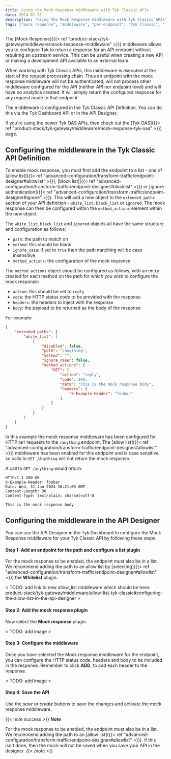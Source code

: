 ```yaml
---
title: Using the Mock Response middleware with Tyk Classic APIs
date: 2024-01-31
description: "Using the Mock Response middleware with Tyk Classic APIs"
tags: ["mock response", "middleware", "per-endpoint", "Tyk Classic", "Tyk Classic API"]
---
```


The [Mock Response]({{< ref "product-stack/tyk-gateway/middleware/mock-response-middleware" >}}) middleware allows you to configure Tyk to return a response for an API endpoint without requiring an upstream service. This can be useful when creating a new API or making a development API available to an external team.

When working with Tyk Classic APIs, this middleware is executed at the start of the request processing chain. Thus an endpoint with the mock response middleware will not be authenticated, will not process other middleware configured for the API (neither API nor endpoint level) and will have no analytics created.  It will simply return the configured response for any request made to that endpoint.

The middleware is configured in the Tyk Classic API Definition. You can do this via the Tyk Dashboard API or in the API Designer.

If you're using the newer Tyk OAS APIs, then check out the [Tyk OAS]({{< ref "product-stack/tyk-gateway/middleware/mock-response-tyk-oas" >}}) page.

## Configuring the middleware in the Tyk Classic API Definition
To enable mock response, you must first add the endpoint to a list - one of [allow list]({{< ref "advanced-configuration/transform-traffic/endpoint-designer#allowlist" >}}), [block list]({{< ref "advanced-configuration/transform-traffic/endpoint-designer#blocklist" >}}) or [ignore authentication]({{< ref "advanced-configuration/transform-traffic/endpoint-designer#ignore" >}}). This will add a new object to the `extended_paths` section of your API definition - `white_list`, `black_list` or `ignored`. The mock response can then be configured within the `method_actions` element within the new object.

The `white_list`, `black_list` and `ignored` objects all have the same structure and configuration as follows:
 - `path`: the path to match on
 - `method`: this should be blank
 - `ignore_case`: if set to `true` then the path matching will be case insensitive
 - `method_actions`: the configuration of the mock response

The `method_actions` object should be configured as follows, with an entry created for each method on the path for which you wish to configure the mock response:
 - `action`: this should be set to `reply`
 - `code`: the HTTP status code to be provided with the response
 - `headers`: the headers to inject with the response
 - `body`: the payload to be returned as the body of the response

For example:
```.json  {linenos=true, linenostart=1}
{
    "extended_paths": {
        "white_list": [
            {
                "disabled": false,
                "path": "/anything",
                "method": "",
                "ignore_case": false,
                "method_actions": {
                    "GET": {
                        "action": "reply",
                        "code": 200,
                        "data": "This is the mock response body",
                        "headers": {
                            "X-Example-Header": "foobar"
                        }
                    }          
                }
            }
        ]
    }
}
```

In this example the mock response middleware has been configured for HTTP `GET` requests to the `/anything` endpoint. The [allow list]({{< ref "advanced-configuration/transform-traffic/endpoint-designer#allowlist" >}}) middleware has been enabled for this endpoint and is case sensitive, so calls to `GET /Anything` will not return the mock response.

A call to `GET /anything` would return:

```
HTTP/1.1 200 OK
X-Example-Header: foobar
Date: Wed, 31 Jan 2024 16:21:05 GMT
Content-Length: 30
Content-Type: text/plain; charset=utf-8

This is the mock response body
```

## Configuring the middleware in the API Designer
You can use the API Designer in the Tyk Dashboard to configure the Mock Response middleware for your Tyk Classic API by following these steps.


#### Step 1: Add an endpoint for the path and configure a list plugin
For the mock response to be enabled, the endpoint must also be in a list. We recommend adding the path to an allow list by [selecting]({{< ref "advanced-configuration/transform-traffic/endpoint-designer#allowlist" >}}) the **Whitelist** plugin.

< TODO: add link to new allow_list middleware which should be here: product-stack/tyk-gateway/middleware/allow-list-tyk-classic#configuring-the-allow-list-in-the-api-designer >

#### Step 2: Add the mock response plugin
Now select the **Mock response** plugin.

< TODO: add image >

#### Step 3: Configure the middleware
Once you have selected the Mock response middleware for the endpoint, you can configure the HTTP status code, headers and body to be included in the response. Remember to click **ADD**, to add each header to the response.

< TODO: add image >

#### Step 4: Save the API
Use the *save* or *create* buttons to save the changes and activate the mock response middleware.
 
{{< note success >}}
**Note**  

For the mock response to be enabled, the endpoint must also be in a list. We recommend adding the path to an [allow list]({{< ref "advanced-configuration/transform-traffic/endpoint-designer#allowlist" >}}). If this isn't done, then the mock will not be saved when you save your API in the designer.
{{< /note >}}
